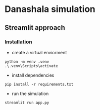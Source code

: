 # Danashala simulation
## Streamlit approach

### Installation
- create a virtual enviorment
```
python -m venv .venv
.\.venv\Scripts\activate
```

- install dependencies
```
pip install -r requirements.txt
```

- run the simulation
```
streamlit run app.py
```